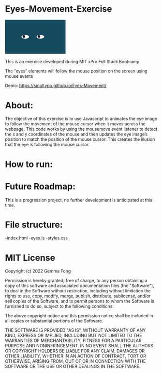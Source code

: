 # Eyes-Movement-Exercise
<img src="https://github.com/smolTypo/Eyes-Movement/blob/main/freakyEyes.png" width='200'/>

This is an exercise developed during MIT xPro Full Stack Bootcamp

The "eyes" elements will follow the mouse position on the screen using mouse events

Demo: https://smoltypo.github.io/Eyes-Movement/


# About:
The objective of this exercise is to use Javascript to animates the eye image to follow the movement of the mouse cursor when it moves across the webpage. This code works by using the mousemove event listener to detect the x and y coordinates of the mouse and then updates the eye image’s position to match the position of the mouse cursor. This creates the illusion that the eye is following the mouse cursor.

# How to run:

# Future Roadmap:
This is a progression project, no further development is anticipated at this time.

# File structure:
  -index.html
  -eyes.js
  -styles.css

# MIT License

Copyright (c) 2022 Gemma Fong

Permission is hereby granted, free of charge, to any person obtaining a copy
of this software and associated documentation files (the "Software"), to deal
in the Software without restriction, including without limitation the rights
to use, copy, modify, merge, publish, distribute, sublicense, and/or sell
copies of the Software, and to permit persons to whom the Software is
furnished to do so, subject to the following conditions:

The above copyright notice and this permission notice shall be included in all
copies or substantial portions of the Software.

THE SOFTWARE IS PROVIDED "AS IS", WITHOUT WARRANTY OF ANY KIND, EXPRESS OR
IMPLIED, INCLUDING BUT NOT LIMITED TO THE WARRANTIES OF MERCHANTABILITY,
FITNESS FOR A PARTICULAR PURPOSE AND NONINFRINGEMENT. IN NO EVENT SHALL THE
AUTHORS OR COPYRIGHT HOLDERS BE LIABLE FOR ANY CLAIM, DAMAGES OR OTHER
LIABILITY, WHETHER IN AN ACTION OF CONTRACT, TORT OR OTHERWISE, ARISING FROM,
OUT OF OR IN CONNECTION WITH THE SOFTWARE OR THE USE OR OTHER DEALINGS IN THE
SOFTWARE.
